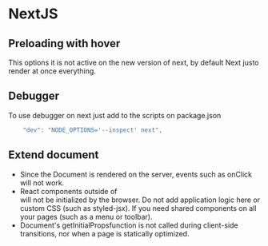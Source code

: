 # NextJS

## Preloading with hover

This options it is not active on the new version of next, by default Next justo render at once everything.

## Debugger

To use debugger on next just add to the scripts on package.json

```js
    "dev": "NODE_OPTIONS='--inspect' next",
```

## Extend document

- Since the Document is rendered on the server, events such as onClick will not work.
- React components outside of <Main /> will not be initialized by the browser. Do not add application logic here or custom CSS (such as styled-jsx). If you need shared components on all your pages (such as a menu or toolbar).
- Document's getInitialPropsfunction is not called during client-side transitions, nor when a page is statically optimized.
